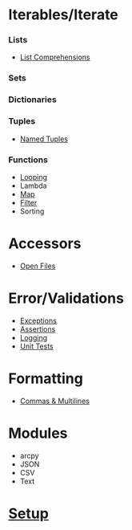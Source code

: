 # Iterables/Iterate

### Lists
- [List Comprehensions](./py_listComprehensions.html)

### Sets

### Dictionaries

### Tuples
- [Named Tuples](./py_namedtuples.html)

### Functions
- [Looping](./py_looping.html)
- Lambda
- [Map](./py_map.html)
- [Filter](./py_filter.html)
- Sorting

# Accessors
- [Open Files](./py_open.html)
	
# Error/Validations
- [Exceptions](./py_exceptions.html)
- [Assertions](./py_assertions.html)
- [Logging](./py_logging.html)
- [Unit Tests](./py_unitTest.html)

# Formatting
- [Commas & Multilines](./py_commasMultiline.html)

# Modules
- arcpy
- JSON
- CSV
- Text

# [Setup](./py_setup.html)